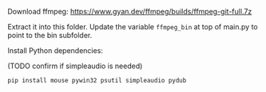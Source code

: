 Download ffmpeg: https://www.gyan.dev/ffmpeg/builds/ffmpeg-git-full.7z

Extract it into this folder. Update the variable `ffmpeg_bin` at top of main.py to point to the bin subfolder.

Install Python dependencies:

(TODO confirm if simpleaudio is needed)

```
pip install mouse pywin32 psutil simpleaudio pydub
```